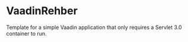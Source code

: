 VaadinRehber
==============

Template for a simple Vaadin application that only requires a Servlet 3.0 container to run.
